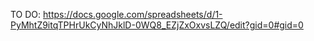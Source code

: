 TO DO:
https://docs.google.com/spreadsheets/d/1-PyMhtZ9itqTPHrUkCyNhJklD-0WQ8_EZjZxOxvsLZQ/edit?gid=0#gid=0